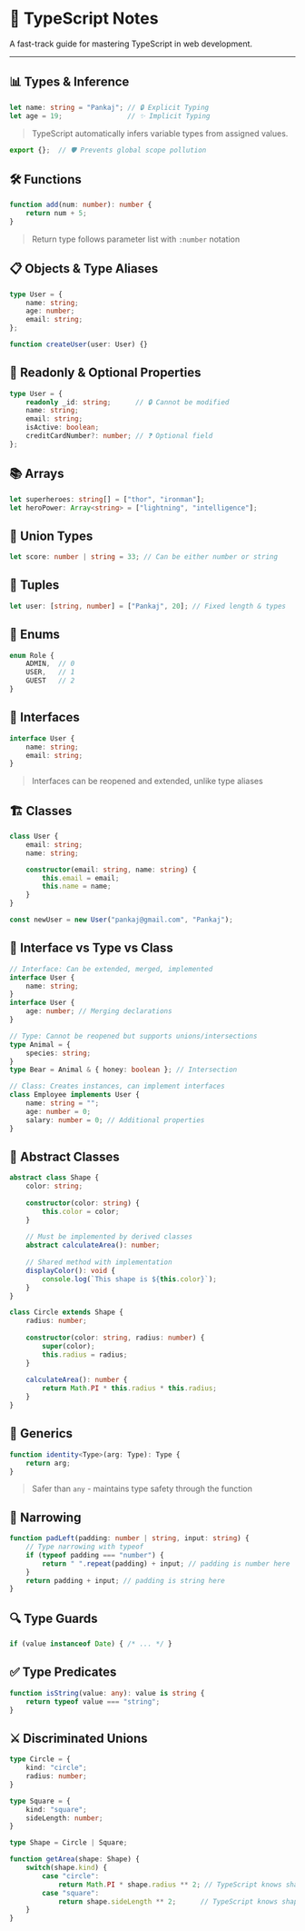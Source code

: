 # 🚀 TypeScript Notes

A fast-track guide for mastering TypeScript in web development.

---

## 📊 Types & Inference

```typescript
let name: string = "Pankaj"; // 🔒 Explicit Typing
let age = 19;                // ✨ Implicit Typing
```

> TypeScript automatically infers variable types from assigned values.

```typescript
export {};  // 🛡️ Prevents global scope pollution
```

## 🛠️ Functions

```typescript
function add(num: number): number {
    return num + 5;
}
```

> Return type follows parameter list with `:number` notation

## 📋 Objects & Type Aliases

```typescript
type User = {
    name: string;
    age: number;
    email: string;
};

function createUser(user: User) {}
```

## 🔐 Readonly & Optional Properties

```typescript
type User = {
    readonly _id: string;      // 🔒 Cannot be modified
    name: string;
    email: string;
    isActive: boolean;
    creditCardNumber?: number; // ❓ Optional field
};
```

## 📚 Arrays

```typescript
let superheroes: string[] = ["thor", "ironman"];
let heroPower: Array<string> = ["lightning", "intelligence"];
```

## 🔀 Union Types

```typescript
let score: number | string = 33; // Can be either number or string
```

## 📏 Tuples

```typescript
let user: [string, number] = ["Pankaj", 20]; // Fixed length & types
```

## 🧭 Enums

```typescript
enum Role {
    ADMIN,  // 0
    USER,   // 1
    GUEST   // 2
}
```

## 🧩 Interfaces

```typescript
interface User {
    name: string;
    email: string;
}
```

> Interfaces can be reopened and extended, unlike type aliases

## 🏗️ Classes

```typescript
class User {
    email: string;
    name: string;

    constructor(email: string, name: string) {
        this.email = email;
        this.name = name;
    }
}

const newUser = new User("pankaj@gmail.com", "Pankaj");
```

## 🔄 Interface vs Type vs Class

```typescript
// Interface: Can be extended, merged, implemented
interface User {
    name: string;
}
interface User {
    age: number; // Merging declarations
}

// Type: Cannot be reopened but supports unions/intersections
type Animal = {
    species: string;
}
type Bear = Animal & { honey: boolean }; // Intersection

// Class: Creates instances, can implement interfaces
class Employee implements User {
    name: string = "";
    age: number = 0;
    salary: number = 0; // Additional properties
}
```

## 🧱 Abstract Classes

```typescript
abstract class Shape {
    color: string;
    
    constructor(color: string) {
        this.color = color;
    }
    
    // Must be implemented by derived classes
    abstract calculateArea(): number;
    
    // Shared method with implementation
    displayColor(): void {
        console.log(`This shape is ${this.color}`);
    }
}

class Circle extends Shape {
    radius: number;
    
    constructor(color: string, radius: number) {
        super(color);
        this.radius = radius;
    }
    
    calculateArea(): number {
        return Math.PI * this.radius * this.radius;
    }
}
```

## 🧬 Generics

```typescript
function identity<Type>(arg: Type): Type {
    return arg;
}
```

> Safer than `any` - maintains type safety through the function

## 🎯 Narrowing

```typescript
function padLeft(padding: number | string, input: string) {
    // Type narrowing with typeof
    if (typeof padding === "number") {
        return " ".repeat(padding) + input; // padding is number here
    }
    return padding + input; // padding is string here
}
```

## 🔍 Type Guards

```typescript
if (value instanceof Date) { /* ... */ }
```

## ✅ Type Predicates

```typescript
function isString(value: any): value is string {
    return typeof value === "string";
}
```

## ⚔️ Discriminated Unions

```typescript
type Circle = {
    kind: "circle";
    radius: number;
}

type Square = {
    kind: "square"; 
    sideLength: number;
}

type Shape = Circle | Square;

function getArea(shape: Shape) {
    switch(shape.kind) {
        case "circle":
            return Math.PI * shape.radius ** 2; // TypeScript knows shape is Circle
        case "square":
            return shape.sideLength ** 2;      // TypeScript knows shape is Square
    }
}
```
